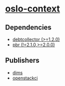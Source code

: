# [oslo-context](https://pypi.org/project/oslo-context)

## Dependencies
- [debtcollector (>=1.2.0)](packages/d/debtcollector.md)
- [pbr (!=2.1.0,>=2.0.0)](packages/p/pbr.md)



## Publishers
- [dims](https://pypi.org/user/dims)
- [openstackci](https://pypi.org/user/openstackci)

